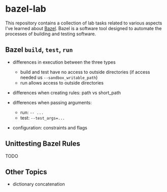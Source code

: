 # bazel-lab

This repository contains a collection of lab tasks related to various aspects I've learned about [Bazel](https://bazel.build/).
Bazel is a software tool designed to automate the processes of building and testing software.


## Bazel `build`, `test`, `run`

- differences in execution between the three types
  - build and test have no access to outside directories (if access needed us `--sandbox_writable_path`)
  - run allows access to outside directories

- differences when creating rules: path vs short_path

- differences when passing arguments:
  - run: `-- ...`
  - test: `--test_args=...`

- configuration: constraints and flags

## Unittesting Bazel Rules

TODO

## Other Topics

- dictionary concatenation
